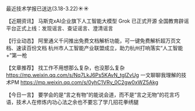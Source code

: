 最近技术学报已送达(3.18-3.22)☀️☀️

【近期资讯】
马斯克xAI企业旗下人工智能大模型 Grok 已正式开源
全国教育辟谣平台正式上线：发现谣言、查证谣言、澄清谣言

【行业动态】
阿里通义千问推出免费文档解析功能，可一键免费解析超万页文档、速读百份文档
杭州市人工智能产业联盟成立，助力杭州打响落实“人工智能+”第一枪

【文章推荐】
找工作不用想那么复杂，也没那么复杂
https://mp.weixin.qq.com/s/Nq7LkJ6Ps5KAvN_tgIZvUg
一文聊聊我理解的技术PM
https://mp.weixin.qq.com/s/0yhC1VRy_0C2gw0xWZ5Akg

【今日一言】
要学会的是“言之有物”的能说会道，而不是“言之无物”的花言巧语，技术人在修炼内功心法之余也不要忘了学几招花拳绣腿